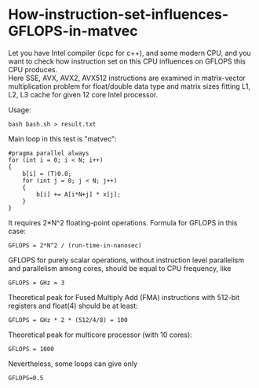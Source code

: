 # How-instruction-set-influences-GFLOPS-in-matvec

Let you have Intel compiler (icpc for c++), and some modern CPU, and you want to check how instruction set on this CPU influences on GFLOPS this CPU produces.\
Here SSE, AVX, AVX2, AVX512 instructions are examined in matrix-vector multiplication problem for float/double data type
and matrix sizes fitting L1, L2, L3 cache for given 12 core Intel processor.

Usage:
~~~
bash bash.sh > result.txt
~~~

Main loop in this test is "matvec":
~~~
#pragma parallel always
for (int i = 0; i < N; i++)
{
    b[i] = (T)0.0;
    for (int j = 0; j < N; j++)
    {
        b[i] += A[i*N+j] * x[j];
    }
}
~~~

It requires 2*N^2 floating-point operations. Formula for GFLOPS in this case:
~~~
GFLOPS = 2*N^2 / (run-time-in-nanosec)
~~~

GFLOPS for purely scalar operations, without instruction level parallelism and parallelism among cores, should be equal to CPU frequency, like
~~~
GFLOPS = GHz = 3
~~~
Theoretical peak for Fused Multiply Add (FMA) instructions with 512-bit registers and float(4) should be at least:
~~~
GFLOPS = GHz * 2 * (512/4/8) = 100
~~~
Theoretical peak for multicore processor (with 10 cores):
~~~
GFLOPS = 1000
~~~

Nevertheless, some loops can give only
~~~
GFLOPS=0.5
~~~
